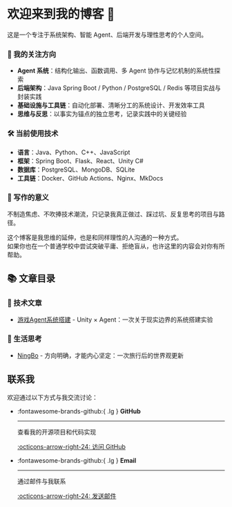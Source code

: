 # 欢迎来到我的博客 👋

这是一个专注于系统架构、智能 Agent、后端开发与理性思考的个人空间。

### 🧠 我的关注方向

- **Agent 系统**：结构化输出、函数调用、多 Agent 协作与记忆机制的系统性探索  
- **后端架构**：Java Spring Boot / Python / PostgreSQL / Redis 等项目实战与封装实践  
- **基础设施与工具链**：自动化部署、清晰分工的系统设计、开发效率工具  
- **思维与反思**：以事实为锚点的独立思考，记录实践中的关键经验

### 🛠️ 当前使用技术

- **语言**：Java、Python、C++、JavaScript  
- **框架**：Spring Boot、Flask、React、Unity C#  
- **数据库**：PostgreSQL、MongoDB、SQLite  
- **工具链**：Docker、GitHub Actions、Nginx、MkDocs

### 🎯 写作的意义

不制造焦虑、不吹捧技术潮流，只记录我真正做过、踩过坑、反复思考的项目与路径。

这个博客是我思维的延伸，也是和同样理性的人沟通的一种方式。  
如果你也在一个普通学校中尝试突破平庸、拒绝盲从，也许这里的内容会对你有所帮助。

## 📚 文章目录

### 🤖 技术文章

- [游戏Agent系统搭建](游戏Agent系统搭建.md) - Unity × Agent：一次关于现实边界的系统搭建实验

### 💭 生活思考

- [NingBo](NingBo.md) - 方向明确，才能内心坚定：一次旅行后的世界观更新

## 联系我

欢迎通过以下方式与我交流讨论：

<div class="grid cards" markdown>

-   :fontawesome-brands-github:{ .lg } **GitHub**

    ---

    查看我的开源项目和代码实现

    [:octicons-arrow-right-24: 访问 GitHub](https://github.com/Vist233)

-   :fontawesome-brands-github:{ .lg } **Email**

    ---

    通过邮件与我联系

    [:octicons-arrow-right-24: 发送邮件](mailto:zhangyvjing@outlook.com)

</div>


